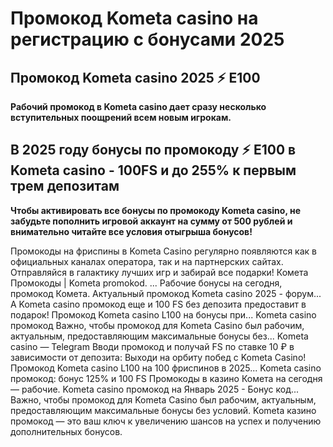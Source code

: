 # Промокод Kometa casino на регистрацию с бонусами 2025

## Промокод Kometa casino 2025 ⚡️ E100

**Рабочий промокод в Kometa casino дает сразу несколько вступительных поощрений всем новым игрокам.**

## В 2025 году бонусы по промокоду ⚡️ E100 в Kometa casino - 100FS и до 255% к первым трем депозитам

**Чтобы активировать все бонусы по промокоду Kometa casino, не забудьте пополнить игровой аккаунт на сумму от 500 рублей и внимательно читайте все условия отыгрыша бонусов!**


Промокоды на фриспины в Kometa Casino регулярно появляются как в официальных каналах оператора, так и на партнерских сайтах.
Отправляйся в галактику лучших игр и забирай все подарки!
Комета Промокоды | Kometa promokod. ... Рабочие бонусы на сегодня, промокод Комета.
Актуальный промокод Kometa casino 2025 - форум...
А Kometa casino промокод еще и 100 FS без депозита предоставит в подарок!
Промокод Kometa casino L100 на бонусы при...
Kometa casino промокод Важно, чтобы промокод для Kometa Casino был рабочим, актуальным, предоставляющим максимальные бонусы без...
Kometa casino — Telegram
Вводи промокод и получай FS по ставке 10 ₽ в зависимости от депозита: Выходи на орбиту побед с Kometa Casino!
Промокод Kometa casino L100 на 100 фриспинов в 2025...
Kometa casino промокод: бонус 125% и 100 FS Промокоды в казино Комета на сегодня — рабочие.
Kometa casino промокод на Январь 2025 - Бонус код...
Важно, чтобы промокод для Kometa Casino был рабочим, актуальным, предоставляющим максимальные бонусы без условий.
Kometa казино промокод — это ваш ключ к увеличению шансов на успех и получению дополнительных бонусов.

